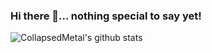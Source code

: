 ### Hi there 👋... nothing special to say yet!

![CollapsedMetal's github stats](https://github-readme-stats.vercel.app/api?username=CollapsedMetal&count_private=true&show_icons=true&theme=gotham)
